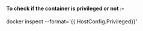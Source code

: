 #### To check if the container is privileged or not :-

docker inspect --format='{{.HostConfig.Privileged}}' <container id>